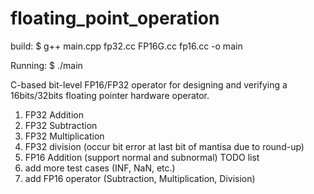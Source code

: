 # floating_point_operation

build:
$ g++ main.cpp fp32.cc FP16G.cc fp16.cc -o main

Running:
$ ./main

C-based bit-level FP16/FP32 operator for designing and verifying a 16bits/32bits floating pointer hardware operator.
1. FP32 Addition
2. FP32 Subtraction
3. FP32 Multiplication
4. FP32 division (occur bit error at last bit of mantisa due to round-up)
5. FP16 Addition (support normal and subnormal) 
TODO list
1. add more test cases (INF, NaN, etc.)
2. add FP16 operator (Subtraction, Multiplication, Division)